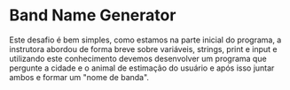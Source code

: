 # Band Name Generator

Este desafio é bem simples, como estamos na parte inicial do programa, a instrutora abordou de forma breve sobre variáveis, strings, print e input e utilizando este conhecimento devemos desenvolver um programa que pergunte a cidade e o animal de estimação do usuário e após isso juntar ambos e formar um "nome de banda".